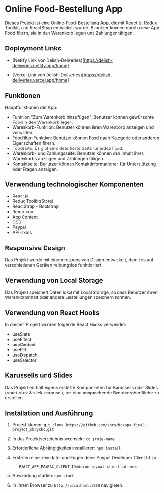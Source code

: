 # Online Food-Bestellung App

Dieses Projekt ist eine Online-Food-Bestellung App, die mit React.js, Redux Toolkit, und ReactStrap entwickelt wurde. Benutzer können durch diese App Food filtern, sie in den Warenkorb legen und Zahlungen tätigen.

## Deployment Links

- (Netlify Link von Delish-Deliveries)[https://delish-deliveries.netlify.app/home]

- (Vercel Link von Delish-Deliveries)[https://delish-deliveries.vercel.app/home]

## Funktionen

Hauptfunktionen der App:

- Funktion "Zum Warenkorb hinzufügen": Benutzer können gewünschte Food in den Warenkorb legen.
- Warenkorb-Funktion: Benutzer können ihren Warenkorb anzeigen und verwalten.
- Foodfilter-Funktion: Benutzer können Food nach Kategorie oder anderen Eigenschaften filtern.
- Foodseite: Es gibt eine detaillierte Seite für jedes Food.
- Warenkorb- und Zahlungsseite: Benutzer können den Inhalt ihres Warenkorbs anzeigen und Zahlungen tätigen.
- Kontaktseite: Benutzer können Kontaktinformationen für Unterstützung oder Fragen anzeigen.

## Verwendung technologischer Komponenten

- React.js
- Redux Toolkit(Store)
- ReactStrap - Bootstrap
- Remixicon
- App Context
- CSS
- Paypal
- API-axios


## Responsive Design

Das Projekt wurde mit einem responsiven Design entwickelt, damit es auf verschiedenen Geräten reibungslos funktioniert.


## Verwendung von Local Storage

Das Projekt speichert Daten lokal mit Local Storage, so dass Benutzer ihren Warenkorbinhalt oder andere Einstellungen speichern können.




## Verwendung von React Hooks

In diesem Projekt wurden folgende React Hooks verwendet:

- useState
- useEffect
- useContext
- useRef
- useDispatch
- useSelector



## Karussells und Slides

Das Projekt enthält eigens erstellte Komponenten für Karussells oder Slides (react-slick & slick-carousel), um eine ansprechende Benutzeroberfläche zu erstellen.

## Installation und Ausführung

1. Projekt klonen: `git clone https://github.com/sbrycbc/spa-final-project_sbrycbc.git`
2. In das Projektverzeichnis wechseln: `cd proje-name`
3. Erforderliche Abhängigkeiten installieren: `npm install`
4. Erstellen eine .env datei und Fügen deine Paypal Developer Client Id zu.

          REACT_APP_PAYPAL_CLIENT_ID=deine-paypal-client-id-here

5. Anwendung starten: `npm start`
6. In Ihrem Browser zu `http://localhost:3000` navigieren.


